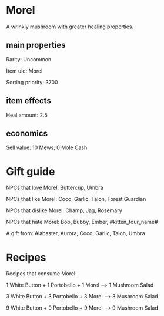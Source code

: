 # Morel

A wrinkly mushroom with greater healing properties.

## main properties

Rarity: Uncommon

Item uid: Morel

Sorting priority: 3700

## item effects

Heal amount: 2.5

## economics

Sell value: 10 Mews, 0 Mole Cash

# Gift guide

NPCs that love Morel: Buttercup, Umbra

NPCs that like Morel: Coco, Garlic, Talon, Forest Guardian

NPCs that dislike Morel: Champ, Jag, Rosemary

NPCs that hate Morel: Bob, Bubby, Ember, #kitten_four_name#

A gift from: Alabaster, Aurora, Coco, Garlic, Talon, Umbra

# Recipes

Recipes that consume Morel:

1 White Button + 1 Portobello + 1 Morel --> 1 Mushroom Salad

3 White Button + 3 Portobello + 3 Morel --> 3 Mushroom Salad

9 White Button + 9 Portobello + 9 Morel --> 9 Mushroom Salad